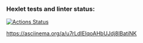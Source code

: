### Hexlet tests and linter status:
[![Actions Status](https://github.com/Laytep/frontend-project-lvl2/workflows/hexlet-check/badge.svg)](https://github.com/Laytep/frontend-project-lvl2/actions)

https://asciinema.org/a/u7rLdIEIqoAHbUJdj8lBatiNK
